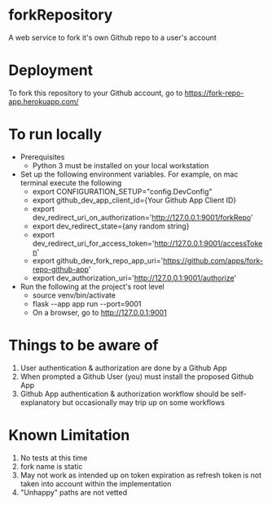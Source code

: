 # forkRepository
A web service to fork it's own Github repo to a user's account

# Deployment
To fork this repository to your Github account, go to https://fork-repo-app.herokuapp.com/

# To run locally
- Prerequisites
    - Python 3 must be installed on your local workstation
- Set up the following environment variables. For example, on mac terminal execute the following
    - export CONFIGURATION_SETUP="config.DevConfig"
    - export github_dev_app_client_id={Your Github App Client ID}
    - export dev_redirect_uri_on_authorization='http://127.0.0.1:9001/forkRepo'
    - export dev_redirect_state={any random string}
    - export dev_redirect_uri_for_access_token='http://127.0.0.1:9001/accessToken'
    - export github_dev_fork_repo_app_uri='https://github.com/apps/fork-repo-github-app'
    - export dev_authorization_uri='http://127.0.0.1:9001/authorize'
- Run the following at the project's root level
  - source venv/bin/activate
  - flask --app app run --port=9001
  - On a browser, go to http://127.0.0.1:9001

# Things to be aware of
1. User authentication & authorization are done by a Github App
2. When prompted a Github User (you) must install the proposed Github App 
3. Github App authentication & authorization workflow should be self-explanatory but occasionally may trip up on some workflows 

# Known Limitation
1. No tests at this time
2. fork name is static
2. May not work as intended up on token expiration as refresh token is not taken into account within the implementation
3. "Unhappy" paths are not vetted